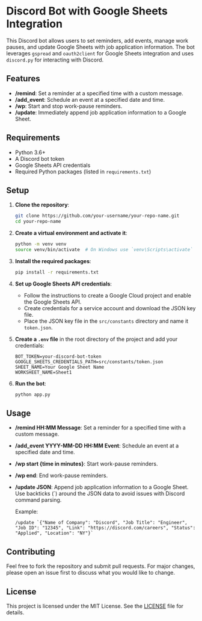 # Discord Bot with Google Sheets Integration

This Discord bot allows users to set reminders, add events, manage work pauses, and update Google Sheets with job application information. The bot leverages `gspread` and `oauth2client` for Google Sheets integration and uses `discord.py` for interacting with Discord.

## Features

- **/remind**: Set a reminder at a specified time with a custom message.
- **/add_event**: Schedule an event at a specified date and time.
- **/wp**: Start and stop work-pause reminders.
- **/update**: Immediately append job application information to a Google Sheet.

## Requirements

- Python 3.6+
- A Discord bot token
- Google Sheets API credentials
- Required Python packages (listed in `requirements.txt`)

## Setup

1. **Clone the repository**:

    ```sh
    git clone https://github.com/your-username/your-repo-name.git
    cd your-repo-name
    ```

2. **Create a virtual environment and activate it**:

    ```sh
    python -m venv venv
    source venv/bin/activate  # On Windows use `venv\Scripts\activate`
    ```

3. **Install the required packages**:

    ```sh
    pip install -r requirements.txt
    ```

4. **Set up Google Sheets API credentials**:
    - Follow the instructions to create a Google Cloud project and enable the Google Sheets API.
    - Create credentials for a service account and download the JSON key file.
    - Place the JSON key file in the `src/constants` directory and name it `token.json`.

5. **Create a `.env` file** in the root directory of the project and add your credentials:

    ```env
    BOT_TOKEN=your-discord-bot-token
    GOOGLE_SHEETS_CREDENTIALS_PATH=src/constants/token.json
    SHEET_NAME=Your Google Sheet Name
    WORKSHEET_NAME=Sheet1
    ```

6. **Run the bot**:

    ```sh
    python app.py
    ```

## Usage

- **/remind HH:MM Message**: Set a reminder for a specified time with a custom message.
- **/add_event YYYY-MM-DD HH:MM Event**: Schedule an event at a specified date and time.
- **/wp start {time in minutes}**: Start work-pause reminders.
- **/wp end**: End work-pause reminders.
- **/update JSON**: Append job application information to a Google Sheet. Use backticks (`) around the JSON data to avoid issues with Discord command parsing.

    Example:
    
    ```plaintext
    /update `{"Name of Company": "Discord", "Job Title": "Engineer", "Job ID": "12345", "Link": "https://discord.com/careers", "Status": "Applied", "Location": "NY"}`
    ```

## Contributing

Feel free to fork the repository and submit pull requests. For major changes, please open an issue first to discuss what you would like to change.

## License

This project is licensed under the MIT License. See the [LICENSE](LICENSE) file for details.
